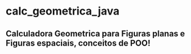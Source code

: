 # calc_geometrica_java

## Calculadora Geometrica para Figuras planas e Figuras espaciais, conceitos de POO!
